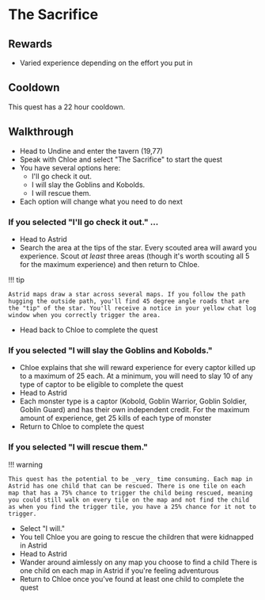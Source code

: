 # The Sacrifice

## Rewards

- Varied experience depending on the effort you put in

## Cooldown

This quest has a 22 hour cooldown.

## Walkthrough

- Head to Undine and enter the tavern (19,77)
- Speak with Chloe and select "The Sacrifice" to start the quest
- You have several options here:
    - I'll go check it out.
    - I will slay the Goblins and Kobolds.
    - I will rescue them.
- Each option will change what you need to do next

### If you selected "I'll go check it out." ...

- Head to Astrid
- Search the area at the tips of the star. Every scouted area will award you experience. Scout _at least_ three areas (though it's worth scouting all 5 for the maximum experience) and then return to Chloe.

!!! tip

    Astrid maps draw a star across several maps. If you follow the path hugging the outside path, you'll find 45 degree angle roads that are the "tip" of the star. You'll receive a notice in your yellow chat log window when you correctly trigger the area.

- Head back to Chloe to complete the quest

### If you selected "I will slay the Goblins and Kobolds."

- Chloe explains that she will reward experience for every captor killed up to a maximum of 25 each. At a minimum, you will need to slay 10 of any type of captor to be eligible to complete the quest
- Head to Astrid
- Each monster type is a captor (Kobold, Goblin Warrior, Goblin Soldier, Goblin Guard) and has their own independent credit. For the maximum amount of experience, get 25 kills of each type of monster
- Return to Chloe to complete the quest

### If you selected "I will rescue them."

!!! warning

    This quest has the potential to be _very_ time consuming. Each map in Astrid has one child that can be rescued. There is one tile on each map that has a 75% chance to trigger the child being rescued, meaning you could still walk on every tile on the map and not find the child as when you find the trigger tile, you have a 25% chance for it not to trigger.

- Select "I will."
- You tell Chloe you are going to rescue the children that were kidnapped in Astrid
- Head to Astrid
- Wander around aimlessly on any map you choose to find a child
    There is one child on each map in Astrid if you're feeling adventurous
- Return to Chloe once you've found at least one child to complete the quest
